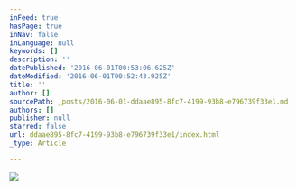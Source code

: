 ```yaml
---
inFeed: true
hasPage: true
inNav: false
inLanguage: null
keywords: []
description: ''
datePublished: '2016-06-01T00:53:06.625Z'
dateModified: '2016-06-01T00:52:43.925Z'
title: ''
author: []
sourcePath: _posts/2016-06-01-ddaae895-8fc7-4199-93b8-e796739f33e1.md
authors: []
publisher: null
starred: false
url: ddaae895-8fc7-4199-93b8-e796739f33e1/index.html
_type: Article

---
```

![](https://the-grid-user-content.s3-us-west-2.amazonaws.com/dca9741b-0e28-45a8-b900-edef7e4fbe67.jpg)